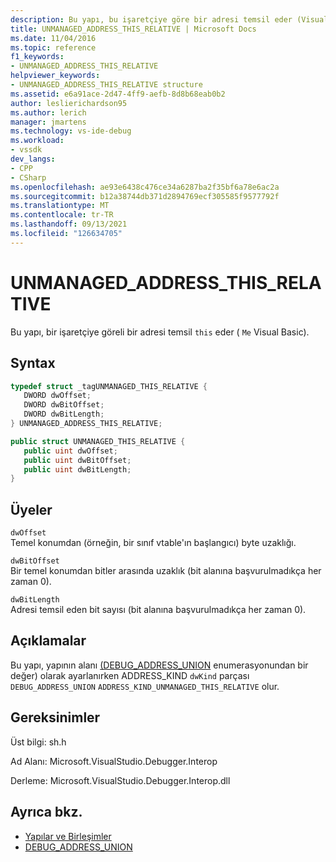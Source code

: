 ```yaml
---
description: Bu yapı, bu işaretçiye göre bir adresi temsil eder (Visual Basic).
title: UNMANAGED_ADDRESS_THIS_RELATIVE | Microsoft Docs
ms.date: 11/04/2016
ms.topic: reference
f1_keywords:
- UNMANAGED_ADDRESS_THIS_RELATIVE
helpviewer_keywords:
- UNMANAGED_ADDRESS_THIS_RELATIVE structure
ms.assetid: e6a91ace-2d47-4ff9-aefb-8d8b68eab0b2
author: leslierichardson95
ms.author: lerich
manager: jmartens
ms.technology: vs-ide-debug
ms.workload:
- vssdk
dev_langs:
- CPP
- CSharp
ms.openlocfilehash: ae93e6438c476ce34a6287ba2f35bf6a78e6ac2a
ms.sourcegitcommit: b12a38744db371d2894769ecf305585f9577792f
ms.translationtype: MT
ms.contentlocale: tr-TR
ms.lasthandoff: 09/13/2021
ms.locfileid: "126634705"
---
```

# <a name="unmanaged_address_this_relative"></a>UNMANAGED_ADDRESS_THIS_RELATIVE
Bu yapı, bir işaretçiye göreli bir adresi temsil `this` eder ( `Me` Visual Basic).

## <a name="syntax"></a>Syntax

```cpp
typedef struct _tagUNMANAGED_THIS_RELATIVE {
   DWORD dwOffset;
   DWORD dwBitOffset;
   DWORD dwBitLength;
} UNMANAGED_ADDRESS_THIS_RELATIVE;
```

```csharp
public struct UNMANAGED_THIS_RELATIVE {
   public uint dwOffset;
   public uint dwBitOffset;
   public uint dwBitLength;
}
```

## <a name="members"></a>Üyeler
 `dwOffset`\
 Temel konumdan (örneğin, bir sınıf vtable'ın başlangıcı) byte uzaklığı.

 `dwBitOffset`\
 Bir temel konumdan bitler arasında uzaklık (bit alanına başvurulmadıkça her zaman 0).

 `dwBitLength`\
 Adresi temsil eden bit sayısı (bit alanına başvurulmadıkça her zaman 0).

## <a name="remarks"></a>Açıklamalar
 Bu yapı, yapının alanı [(DEBUG_ADDRESS_UNION](../../../extensibility/debugger/reference/debug-address-union.md) enumerasyonundan bir değer) olarak ayarlanırken ADDRESS_KIND `dwKind` parçası `DEBUG_ADDRESS_UNION` `ADDRESS_KIND_UNMANAGED_THIS_RELATIVE` olur. [](../../../extensibility/debugger/reference/address-kind.md)

## <a name="requirements"></a>Gereksinimler
 Üst bilgi: sh.h

 Ad Alanı: Microsoft.VisualStudio.Debugger.Interop

 Derleme: Microsoft.VisualStudio.Debugger.Interop.dll

## <a name="see-also"></a>Ayrıca bkz.
- [Yapılar ve Birleşimler](../../../extensibility/debugger/reference/structures-and-unions.md)
- [DEBUG_ADDRESS_UNION](../../../extensibility/debugger/reference/debug-address-union.md)
